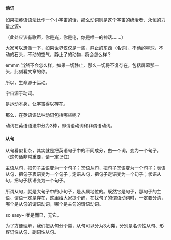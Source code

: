 #### 动词

如果把英语语法比作一个小宇宙的话，那么动词则是这个宇宙的统治者、永恒的力量之源~

（此处应该有歌声，你是光，你是电，你是唯一的神话.......）

大家可以想像一下，如果世界仅仅是一些，静止的东西（名词），不动的星球，不动的石头，不动的空气，静止了的动物...将会怎么样？

emmm 当然不会怎么样，如果一切静止，那么一切将不复存在，包括屏幕那一头，此刻看文章的你。

所以，生命源于运动。

宇宙源于动词。

是运动本身，让宇宙得以存在。

那么，在英语语法种动词包括哪些呢？

动词在英语语法中分为2种，即谓语动词和非谓语动词。

#### 从句

从句看似复杂，其实就是把英语句子中的不同成分，由一个词，变为一个句子。（这句话非常重要，请一定记住）

主语从句，把句子主语变为一个句子；宾语从句，把句子宾语变为一个句子；表语从句，把句子表语变为一个句子；定语从句，把句子定语变为一个句子；状语从句，把句子状语变为一个句子。

所谓从句，就是大句子中的小句子，是从属地位的。既然它是句子，那句子的主语、谓语一定是存在，这里给大家提个醒，在找句子的谓语动词时，一定要分清，哪个是从句的谓语动词，哪个是主句的谓语动词。

so easy~ 唯是而已，无它。

为了方便理解，我们把从句分个类，从句可以分为3大类，分别是名词性从句、形容词性从句、副词性从句。